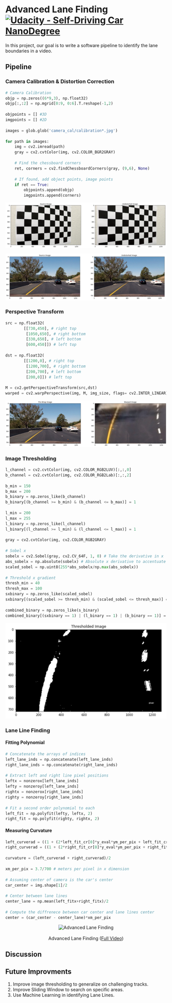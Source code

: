 # Advanced Lane Finding [![Udacity - Self-Driving Car NanoDegree](https://s3.amazonaws.com/udacity-sdc/github/shield-carnd.svg)](http://www.udacity.com/drive)

In this project, our goal is to write a software pipeline to identify the lane boundaries in a video.

## Pipeline

### Camera Calibration & Distortion Correction
```python
# Camera Calibration
objp = np.zeros((6*9,3), np.float32)
objp[:,:2] = np.mgrid[0:9, 0:6].T.reshape(-1,2)

objpoints = [] #3D
imgpoints = [] #2D

images = glob.glob('camera_cal/calibration*.jpg')
        
for path in images:
    img = cv2.imread(path)
    gray = cv2.cvtColor(img, cv2.COLOR_BGR2GRAY)

    # Find the chessboard corners
    ret, corners = cv2.findChessboardCorners(gray, (9,6), None)

    # If found, add object points, image points
    if ret == True:
        objpoints.append(objp)
        imgpoints.append(corners)
```
<p align="center">
  <img src="Media/calibration.png"/>
</p>

<p align="center">
  <img src="Media/src_dst.png"/>
</p>

### Perspective Transform

```python
src = np.float32(
        [[730,450], # right top
         [1050,650], # right bottom
         [330,650], # left bottom
         [600,450]]) # left top
    
dst = np.float32(
        [[1200,0], # right top
         [1200,700], # right bottom
         [200,700], # left bottom
         [200,0]]) # left top 

M = cv2.getPerspectiveTransform(src,dst)
warped = cv2.warpPerspective(img, M, img_size, flags= cv2.INTER_LINEAR)
```
<p align="center">
  <img src="Media/pre_warp.png"/>
</p>

### Image Thresholding

```python
l_channel = cv2.cvtColor(img, cv2.COLOR_RGB2LUV)[:,:,0]
b_channel = cv2.cvtColor(img, cv2.COLOR_RGB2Lab)[:,:,2]

b_min = 150
b_max = 200
b_binary = np.zeros_like(b_channel)
b_binary[(b_channel >= b_min) & (b_channel <= b_max)] = 1

l_min = 200
l_max = 255
l_binary = np.zeros_like(l_channel)
l_binary[(l_channel >= l_min) & (l_channel <= l_max)] = 1
    
gray = cv2.cvtColor(img, cv2.COLOR_RGB2GRAY)
    
# Sobel x
sobelx = cv2.Sobel(gray, cv2.CV_64F, 1, 0) # Take the derivative in x
abs_sobelx = np.absolute(sobelx) # Absolute x derivative to accentuate lines away from horizontal
scaled_sobel = np.uint8(255*abs_sobelx/np.max(abs_sobelx))

# Threshold x gradient
thresh_min = 40
thresh_max = 100
sxbinary = np.zeros_like(scaled_sobel)
sxbinary[(scaled_sobel >= thresh_min) & (scaled_sobel <= thresh_max)] = 1

combined_binary = np.zeros_like(s_binary)
combined_binary[(sxbinary == 1) | (l_binary == 1) | (b_binary == 1)] = 1
```
<p align="center">
  <img src="Media/thresh.png" width="550"/>
</p>

### Lane Line Finding

#### Fitting Polynomial

```python
# Concatenate the arrays of indices
left_lane_inds = np.concatenate(left_lane_inds)
right_lane_inds = np.concatenate(right_lane_inds)
        
# Extract left and right line pixel positions
leftx = nonzerox[left_lane_inds]
lefty = nonzeroy[left_lane_inds] 
rightx = nonzerox[right_lane_inds]
righty = nonzeroy[right_lane_inds] 

# Fit a second order polynomial to each
left_fit = np.polyfit(lefty, leftx, 2)
right_fit = np.polyfit(righty, rightx, 2)
```

#### Measuring Curvature

```python
left_curverad = ((1 + (2*left_fit_cr[0]*y_eval*ym_per_pix + left_fit_cr[1])**2)**1.5) / np.absolute(2*left_fit_cr[0])
right_curverad = ((1 + (2*right_fit_cr[0]*y_eval*ym_per_pix + right_fit_cr[1])**2)**1.5) / np.absolute(2*right_fit_cr[0])

curvature = (left_curverad + right_curverad)/2

xm_per_pix = 3.7/700 # meters per pixel in x dimension

# Assuming center of camera is the car's center
car_center = img.shape[1]/2
   
# Center between lane lines
center_lane = np.mean(left_fitx+right_fitx)/2
    
# Compute the diffrenece between car center and lane lines center
center = (car_center - center_lane)*xm_per_pix
```
<p align="center">
  <img src="Media/result.gif" alt="Advanced Lane Finding"/>
  <br/><br/>
  Advanced Lane Finding (<a target="_blank" href="https://youtu.be/WPRGi-QqG3A">Full Video</a>)
</p>

## Discussion


## Future Improvments
1. Improve image thresholding to generalize on challenging tracks.
2. Improve Sliding Window to search on specific areas.
3. Use Machine Learning in identifying Lane Lines.
